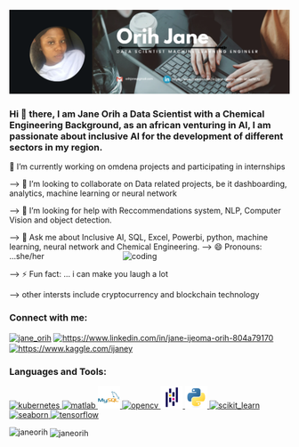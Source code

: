 ![logo](https://github.com/JaneOrih/JaneOrih/blob/94e1857209c42a7d24efc3b3d3ce93532b01f742/20221214_100159_0000.png)
### Hi 👋 there, I am Jane Orih a Data Scientist with a Chemical Engineering Background, as an african venturing in AI, I am passionate about inclusive AI for the development of different sectors in my region.

<!--
**JaneOrih/JaneOrih** is a ✨ _special_ ✨ repository because its `README.md` (this file) appears on your GitHub profile.

Here are some ideas to get you started

--> 🔭 I’m currently working on omdena projects and participating in internships

--> 👯 I’m looking to collaborate on Data related projects, be it dashboarding, analytics, machine learning or neural network

--> 🤔 I’m looking for help with Reccommendations system, NLP, Computer Vision and object detection.

--> 💬 Ask me about Inclusive AI, SQL, Excel, Powerbi, python, machine learning, neural network and Chemical Engineering.
<img align="right" alt="coding" width="300" src="https://res.cloudinary.com/practicaldev/image/fetch/s--2bZIjPGC--/c_limit%2Cf_auto%2Cfl_progressive%2Cq_66%2Cw_880/https://dev-to-uploads.s3.amazonaws.com/i/d4tvukbt5mra37cvwklk.gif">
--> 😄 Pronouns: ...she/her

--> ⚡ Fun fact: ... i can make you laugh a lot

--> other intersts include cryptocurrency and blockchain technology

<h3 align="left">Connect with me:</h3>
<p align="left">
<a href="https://twitter.com/jane_orih" target="blank"><img align="center" src="https://raw.githubusercontent.com/rahuldkjain/github-profile-readme-generator/master/src/images/icons/Social/twitter.svg" alt="jane_orih" height="30" width="40" /></a>
<a href="https://linkedin.com/in/https://www.linkedin.com/in/jane-ijeoma-orih-804a79170" target="blank"><img align="center" src="https://raw.githubusercontent.com/rahuldkjain/github-profile-readme-generator/master/src/images/icons/Social/linked-in-alt.svg" alt="https://www.linkedin.com/in/jane-ijeoma-orih-804a79170" height="30" width="40" /></a>
<a href="https://kaggle.com/https://www.kaggle.com/ijaney" target="blank"><img align="center" src="https://raw.githubusercontent.com/rahuldkjain/github-profile-readme-generator/master/src/images/icons/Social/kaggle.svg" alt="https://www.kaggle.com/ijaney" height="30" width="40" /></a>
</p>

<h3 align="left">Languages and Tools:</h3>
<p align="left"> <a href="https://kubernetes.io" target="_blank" rel="noreferrer"> <img src="https://www.vectorlogo.zone/logos/kubernetes/kubernetes-icon.svg" alt="kubernetes" width="40" height="40"/> </a> <a href="https://www.mathworks.com/" target="_blank" rel="noreferrer"> <img src="https://upload.wikimedia.org/wikipedia/commons/2/21/Matlab_Logo.png" alt="matlab" width="40" height="40"/> </a> <a href="https://www.mysql.com/" target="_blank" rel="noreferrer"> <img src="https://raw.githubusercontent.com/devicons/devicon/master/icons/mysql/mysql-original-wordmark.svg" alt="mysql" width="40" height="40"/> </a> <a href="https://opencv.org/" target="_blank" rel="noreferrer"> <img src="https://www.vectorlogo.zone/logos/opencv/opencv-icon.svg" alt="opencv" width="40" height="40"/> </a> <a href="https://pandas.pydata.org/" target="_blank" rel="noreferrer"> <img src="https://raw.githubusercontent.com/devicons/devicon/2ae2a900d2f041da66e950e4d48052658d850630/icons/pandas/pandas-original.svg" alt="pandas" width="40" height="40"/> </a> <a href="https://www.python.org" target="_blank" rel="noreferrer"> <img src="https://raw.githubusercontent.com/devicons/devicon/master/icons/python/python-original.svg" alt="python" width="40" height="40"/> </a> <a href="https://scikit-learn.org/" target="_blank" rel="noreferrer"> <img src="https://upload.wikimedia.org/wikipedia/commons/0/05/Scikit_learn_logo_small.svg" alt="scikit_learn" width="40" height="40"/> </a> <a href="https://seaborn.pydata.org/" target="_blank" rel="noreferrer"> <img src="https://seaborn.pydata.org/_images/logo-mark-lightbg.svg" alt="seaborn" width="40" height="40"/> </a> <a href="https://www.tensorflow.org" target="_blank" rel="noreferrer"> <img src="https://www.vectorlogo.zone/logos/tensorflow/tensorflow-icon.svg" alt="tensorflow" width="40" height="40"/> </a> </p>

<p><img align="left" src="https://github-readme-stats.vercel.app/api/top-langs?username=janeorih&show_icons=true&locale=en&layout=compact" alt="janeorih" /></p>

<p>&nbsp;<img align="center" src="https://github-readme-stats.vercel.app/api?username=janeorih&show_icons=true&locale=en" alt="janeorih" /></p>
